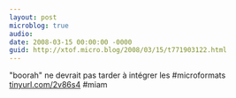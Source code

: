 ```yaml
---
layout: post
microblog: true
audio: 
date: 2008-03-15 00:00:00 -0000
guid: http://xtof.micro.blog/2008/03/15/t771903122.html
---
```

"boorah" ne devrait pas tarder à intégrer les #microformats [tinyurl.com/2v86s4](http://tinyurl.com/2v86s4) #miam
